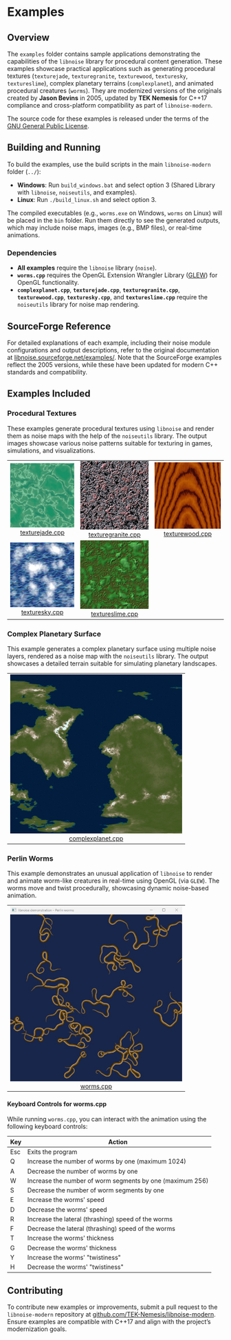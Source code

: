 # Examples

## Overview

The `examples` folder contains sample applications demonstrating the capabilities of the `libnoise` library for procedural content generation. These examples showcase practical applications such as generating procedural textures (`texturejade`, `texturegranite`, `texturewood`, `texturesky`, `textureslime`), complex planetary terrains (`complexplanet`), and animated procedural creatures (`worms`). They are modernized versions of the originals created by **Jason Bevins** in 2005, updated by **TEK Nemesis** for C++17 compliance and cross-platform compatibility as part of `libnoise-modern`.

The source code for these examples is released under the terms of the [GNU General Public License](https://www.gnu.org/licenses/gpl-2.0.html).

## Building and Running

To build the examples, use the build scripts in the main `libnoise-modern` folder (`../`):

- **Windows**: Run `build_windows.bat` and select option 3 (Shared Library with `libnoise`, `noiseutils`, and examples).
- **Linux**: Run `./build_linux.sh` and select option 3.

The compiled executables (e.g., `worms.exe` on Windows, `worms` on Linux) will be placed in the `bin` folder. Run them directly to see the generated outputs, which may include noise maps, images (e.g., BMP files), or real-time animations.

### Dependencies
- **All examples** require the `libnoise` library (`noise`).
- **`worms.cpp`** requires the OpenGL Extension Wrangler Library ([GLEW](https://github.com/Perlmint/glew-cmake)) for OpenGL functionality.
- **`complexplanet.cpp`**, **`texturejade.cpp`**, **`texturegranite.cpp`**, **`texturewood.cpp`**, **`texturesky.cpp`**, and **`textureslime.cpp`** require the `noiseutils` library for noise map rendering.

## SourceForge Reference

For detailed explanations of each example, including their noise module configurations and output descriptions, refer to the original documentation at [libnoise.sourceforge.net/examples/](https://libnoise.sourceforge.net/examples/). Note that the SourceForge examples reflect the 2005 versions, while these have been updated for modern C++ standards and compatibility.

## Examples Included

### Procedural Textures

These examples generate procedural textures using `libnoise` and render them as noise maps with the help of the `noiseutils` library. The output images showcase various noise patterns suitable for texturing in games, simulations, and visualizations.

<table>
  <tr>
    <td align="center">
      <img src="images/texturejade.jpg" alt="Procedural jade texture generated by texturejade.cpp" width="200">
      <br><a href="https://libnoise.sourceforge.net/examples/textures/index.html">texturejade.cpp</a>
    </td>
    <td align="center">
      <img src="images/texturegranite.jpg" alt="Procedural granite texture generated by texturegranite.cpp" width="200">
      <br><a href="https://libnoise.sourceforge.net/examples/textures/index.html">texturegranite.cpp</a>
    </td>
    <td align="center">
      <img src="images/texturewood.jpg" alt="Procedural wood texture generated by texturewood.cpp" width="200">
      <br><a href="https://libnoise.sourceforge.net/examples/textures/index.html">texturewood.cpp</a>
    </td>
  </tr>
  <tr>
    <td align="center">
      <img src="images/texturesky.jpg" alt="Procedural sky texture generated by texturesky.cpp" width="200">
      <br><a href="https://libnoise.sourceforge.net/examples/textures/index.html">texturesky.cpp</a>
    </td>
    <td align="center">
      <img src="images/textureslime.jpg" alt="Procedural slime texture generated by textureslime.cpp" width="200">
      <br><a href="https://libnoise.sourceforge.net/examples/textures/index.html">textureslime.cpp</a>
    </td>
    <td></td>
  </tr>
</table>

### Complex Planetary Surface

This example generates a complex planetary surface using multiple noise layers, rendered as a noise map with the `noiseutils` library. The output showcases a detailed terrain suitable for simulating planetary landscapes.

<table>
  <tr>
    <td align="center">
      <img src="images/complexplanet.jpg" alt="Complex planetary surface generated by complexplanet.cpp" width="400">
      <br><a href="https://libnoise.sourceforge.net/examples/complexplanet/index.html">complexplanet.cpp</a>
    </td>
  </tr>
</table>

### Perlin Worms

This example demonstrates an unusual application of `libnoise` to render and animate worm-like creatures in real-time using OpenGL (via `GLEW`). The worms move and twist procedurally, showcasing dynamic noise-based animation.

<table>
  <tr>
    <td align="center">
      <img src="images/perlin_worms.jpg" alt="Animated Perlin worms generated by worms.cpp" width="400">
      <br><a href="https://libnoise.sourceforge.net/examples/worms/index.html">worms.cpp</a>
    </td>
  </tr>
</table>

#### Keyboard Controls for worms.cpp
While running `worms.cpp`, you can interact with the animation using the following keyboard controls:

| Key | Action                                    |
|-----|-------------------------------------------|
| Esc | Exits the program                         |
| Q   | Increase the number of worms by one (maximum 1024) |
| A   | Decrease the number of worms by one       |
| W   | Increase the number of worm segments by one (maximum 256) |
| S   | Decrease the number of worm segments by one |
| E   | Increase the worms' speed                 |
| D   | Decrease the worms' speed                 |
| R   | Increase the lateral (thrashing) speed of the worms |
| F   | Decrease the lateral (thrashing) speed of the worms |
| T   | Increase the worms' thickness             |
| G   | Decrease the worms' thickness             |
| Y   | Increase the worms' "twistiness"          |
| H   | Decrease the worms' "twistiness"          |

## Contributing

To contribute new examples or improvements, submit a pull request to the `libnoise-modern` repository at [github.com/TEK-Nemesis/libnoise-modern](https://github.com/TEK-Nemesis/libnoise-modern). Ensure examples are compatible with C++17 and align with the project’s modernization goals.
